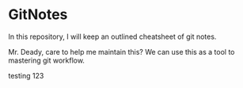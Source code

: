 GitNotes
========
In this repository, I will keep an outlined cheatsheet of git notes.

Mr. Deady, care to help me maintain this?  We can use this as a tool to mastering git workflow.

testing 123
